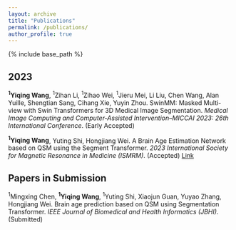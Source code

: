```yaml
---
layout: archive
title: "Publications"
permalink: /publications/
author_profile: true
---
```


{% include base_path %}

## 2023

**<sup>1</sup>Yiqing Wang**, <sup>1</sup>Zihan Li, <sup>1</sup>Zihao Wei, <sup>1</sup>Jieru Mei, Li Liu, Chen Wang, Alan Yuille, Shengtian Sang, Cihang Xie, Yuyin Zhou. SwinMM: Masked Multi-view with Swin Transformers for 3D Medical Image Segmentation. *Medical Image Computing and Computer-Assisted Intervention–MICCAI 2023: 26th International Conference*. (Early Accepted)

**<sup>1</sup>Yiqing Wang**, Yuting Shi, Hongjiang Wei. A Brain Age Estimation Network based on QSM using the Segment Transformer. *2023 International Society for Magnetic Resonance in Medicine (ISMRM)*. (Accepted) [Link](https://submissions.mirasmart.com/ISMRM2023/Itinerary/PresentationDetail.aspx?evdid=5605)


## Papers in Submission

<sup>1</sup>Mingxing Chen, **<sup>1</sup>Yiqing Wang**, <sup>1</sup>Yuting Shi, Xiaojun Guan, Yuyao Zhang, Hongjiang Wei. Brain age prediction based on QSM using Segmentation Transformer. *IEEE Journal of Biomedical and Health Informatics (JBHI)*. (Submitted)

